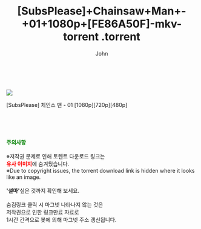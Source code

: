 ﻿---
layout: post
title:  "                   [SubsPlease]+Chainsaw+Man+-+01+1080p+[FE86A50F]-mkv-torrent                .torrent"
author: John
categories: [ 애니/만화 ]
tags: [  ]
image: https://torrentrj58.com/uploadfile/full/375046510e2954c128152aa140475741918a317a.jpg 
description: "                   [SubsPlease]+Chainsaw+Man+-+01+1080p+[FE86A50F]-mkv-torrent                 torrent 정보 공유"
toc: true
toc_sticky: true
---

<br>
<p><img src="https://torrentrj58.com/uploadfile/full/375046510e2954c128152aa140475741918a317a.jpg"/></p>
 [SubsPlease] 체인소 맨 - 01 [1080p][720p][480p]  
    
<br><br><br>
<p data-ke-size="size16"><b><span style="color: green;">주의사항</span></b><br /><br />※저작권 문제로 인해 토렌트 다운로드 링크는<br /><b><span style="color: red;">유사 이미지</span></b>에 숨겨뒀습니다.<br />※Due to copyright issues, the torrent download link is hidden where it looks like an image.<br /><br /><b>'설마'</b>싶은 것까지 확인해 보세요.<br /><br />숨김링크 클릭 시 마그넷 나타나지 않는 것은<br />저작권으로 인한 링크만료 자료로<br />1시간 간격으로 봇에 의해 마그넷 주소 갱신됩니다.</p>
